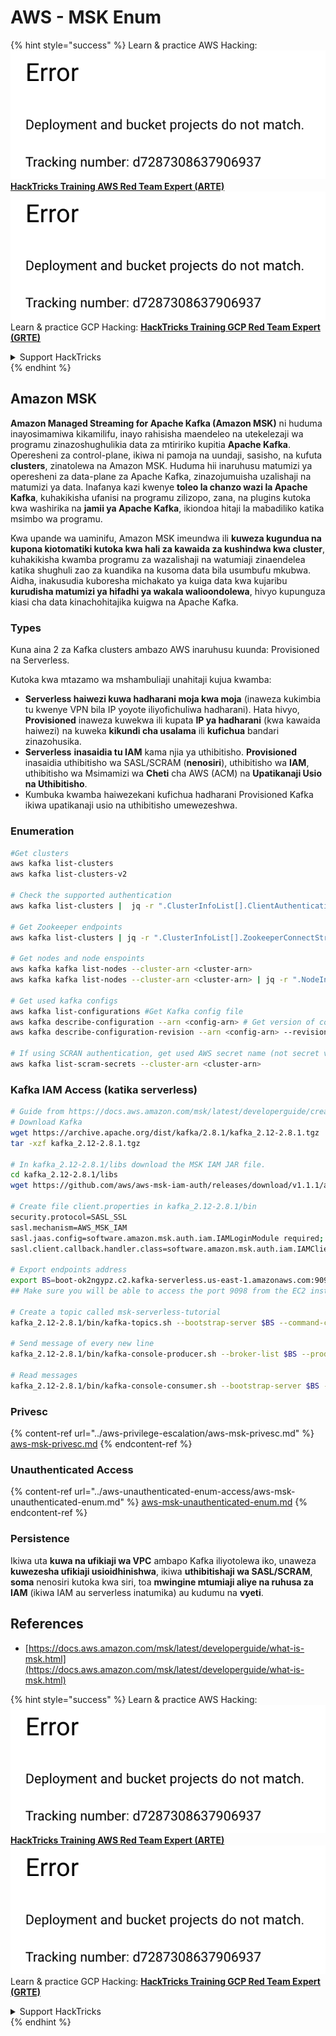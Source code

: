 # AWS - MSK Enum

{% hint style="success" %}
Learn & practice AWS Hacking:<img src="../../../.gitbook/assets/image (1) (1).png" alt="" data-size="line">[**HackTricks Training AWS Red Team Expert (ARTE)**](https://training.hacktricks.xyz/courses/arte)<img src="../../../.gitbook/assets/image (1) (1).png" alt="" data-size="line">\
Learn & practice GCP Hacking: <img src="../../../.gitbook/assets/image (2).png" alt="" data-size="line">[**HackTricks Training GCP Red Team Expert (GRTE)**<img src="../../../.gitbook/assets/image (2).png" alt="" data-size="line">](https://training.hacktricks.xyz/courses/grte)

<details>

<summary>Support HackTricks</summary>

* Check the [**subscription plans**](https://github.com/sponsors/carlospolop)!
* **Join the** 💬 [**Discord group**](https://discord.gg/hRep4RUj7f) or the [**telegram group**](https://t.me/peass) or **follow** us on **Twitter** 🐦 [**@hacktricks\_live**](https://twitter.com/hacktricks\_live)**.**
* **Share hacking tricks by submitting PRs to the** [**HackTricks**](https://github.com/carlospolop/hacktricks) and [**HackTricks Cloud**](https://github.com/carlospolop/hacktricks-cloud) github repos.

</details>
{% endhint %}

## Amazon MSK

**Amazon Managed Streaming for Apache Kafka (Amazon MSK)** ni huduma inayosimamiwa kikamilifu, inayo rahisisha maendeleo na utekelezaji wa programu zinazoshughulikia data za mtiririko kupitia **Apache Kafka**. Operesheni za control-plane, ikiwa ni pamoja na uundaji, sasisho, na kufuta **clusters**, zinatolewa na Amazon MSK. Huduma hii inaruhusu matumizi ya operesheni za data-plane za Apache Kafka, zinazojumuisha uzalishaji na matumizi ya data. Inafanya kazi kwenye **toleo la chanzo wazi la Apache Kafka**, kuhakikisha ufanisi na programu zilizopo, zana, na plugins kutoka kwa washirika na **jamii ya Apache Kafka**, ikiondoa hitaji la mabadiliko katika msimbo wa programu.

Kwa upande wa uaminifu, Amazon MSK imeundwa ili **kuweza kugundua na kupona kiotomatiki kutoka kwa hali za kawaida za kushindwa kwa cluster**, kuhakikisha kwamba programu za wazalishaji na watumiaji zinaendelea katika shughuli zao za kuandika na kusoma data bila usumbufu mkubwa. Aidha, inakusudia kuboresha michakato ya kuiga data kwa kujaribu **kurudisha matumizi ya hifadhi ya wakala walioondolewa**, hivyo kupunguza kiasi cha data kinachohitajika kuigwa na Apache Kafka.

### **Types**

Kuna aina 2 za Kafka clusters ambazo AWS inaruhusu kuunda: Provisioned na Serverless.

Kutoka kwa mtazamo wa mshambuliaji unahitaji kujua kwamba:

* **Serverless haiwezi kuwa hadharani moja kwa moja** (inaweza kukimbia tu kwenye VPN bila IP yoyote iliyofichuliwa hadharani). Hata hivyo, **Provisioned** inaweza kuwekwa ili kupata **IP ya hadharani** (kwa kawaida haiwezi) na kuweka **kikundi cha usalama** ili **kufichua** bandari zinazohusika.
* **Serverless** **inasaidia tu IAM** kama njia ya uthibitisho. **Provisioned** inasaidia uthibitisho wa SASL/SCRAM (**nenosiri**), uthibitisho wa **IAM**, uthibitisho wa Msimamizi wa **Cheti** cha AWS (ACM) na **Upatikanaji Usio na Uthibitisho**.
* Kumbuka kwamba haiwezekani kufichua hadharani Provisioned Kafka ikiwa upatikanaji usio na uthibitisho umewezeshwa.

### Enumeration
```bash
#Get clusters
aws kafka list-clusters
aws kafka list-clusters-v2

# Check the supported authentication
aws kafka list-clusters |  jq -r ".ClusterInfoList[].ClientAuthentication"

# Get Zookeeper endpoints
aws kafka list-clusters | jq -r ".ClusterInfoList[].ZookeeperConnectString, .ClusterInfoList[].ZookeeperConnectStringTls"

# Get nodes and node enspoints
aws kafka kafka list-nodes --cluster-arn <cluster-arn>
aws kafka kafka list-nodes --cluster-arn <cluster-arn> | jq -r ".NodeInfoList[].BrokerNodeInfo.Endpoints" # Get endpoints

# Get used kafka configs
aws kafka list-configurations #Get Kafka config file
aws kafka describe-configuration --arn <config-arn> # Get version of config
aws kafka describe-configuration-revision --arn <config-arn> --revision <version> # Get content of config version

# If using SCRAN authentication, get used AWS secret name (not secret value)
aws kafka list-scram-secrets --cluster-arn <cluster-arn>
```
### Kafka IAM Access (katika serverless)
```bash
# Guide from https://docs.aws.amazon.com/msk/latest/developerguide/create-serverless-cluster.html
# Download Kafka
wget https://archive.apache.org/dist/kafka/2.8.1/kafka_2.12-2.8.1.tgz
tar -xzf kafka_2.12-2.8.1.tgz

# In kafka_2.12-2.8.1/libs download the MSK IAM JAR file.
cd kafka_2.12-2.8.1/libs
wget https://github.com/aws/aws-msk-iam-auth/releases/download/v1.1.1/aws-msk-iam-auth-1.1.1-all.jar

# Create file client.properties in kafka_2.12-2.8.1/bin
security.protocol=SASL_SSL
sasl.mechanism=AWS_MSK_IAM
sasl.jaas.config=software.amazon.msk.auth.iam.IAMLoginModule required;
sasl.client.callback.handler.class=software.amazon.msk.auth.iam.IAMClientCallbackHandler

# Export endpoints address
export BS=boot-ok2ngypz.c2.kafka-serverless.us-east-1.amazonaws.com:9098
## Make sure you will be able to access the port 9098 from the EC2 instance (check VPS, subnets and SG)

# Create a topic called msk-serverless-tutorial
kafka_2.12-2.8.1/bin/kafka-topics.sh --bootstrap-server $BS --command-config client.properties --create --topic msk-serverless-tutorial --partitions 6

# Send message of every new line
kafka_2.12-2.8.1/bin/kafka-console-producer.sh --broker-list $BS --producer.config client.properties --topic msk-serverless-tutorial

# Read messages
kafka_2.12-2.8.1/bin/kafka-console-consumer.sh --bootstrap-server $BS --consumer.config client.properties --topic msk-serverless-tutorial --from-beginning
```
### Privesc

{% content-ref url="../aws-privilege-escalation/aws-msk-privesc.md" %}
[aws-msk-privesc.md](../aws-privilege-escalation/aws-msk-privesc.md)
{% endcontent-ref %}

### Unauthenticated Access

{% content-ref url="../aws-unauthenticated-enum-access/aws-msk-unauthenticated-enum.md" %}
[aws-msk-unauthenticated-enum.md](../aws-unauthenticated-enum-access/aws-msk-unauthenticated-enum.md)
{% endcontent-ref %}

### Persistence

Ikiwa uta **kuwa na ufikiaji wa VPC** ambapo Kafka iliyotolewa iko, unaweza **kuwezesha ufikiaji usioidhinishwa**, ikiwa **uthibitishaji wa SASL/SCRAM**, **soma** nenosiri kutoka kwa siri, toa **mwingine mtumiaji aliye na ruhusa za IAM** (ikiwa IAM au serverless inatumika) au kudumu na **vyeti**.

## References

* [https://docs.aws.amazon.com/msk/latest/developerguide/what-is-msk.html](https://docs.aws.amazon.com/msk/latest/developerguide/what-is-msk.html)

{% hint style="success" %}
Learn & practice AWS Hacking:<img src="../../../.gitbook/assets/image (1) (1).png" alt="" data-size="line">[**HackTricks Training AWS Red Team Expert (ARTE)**](https://training.hacktricks.xyz/courses/arte)<img src="../../../.gitbook/assets/image (1) (1).png" alt="" data-size="line">\
Learn & practice GCP Hacking: <img src="../../../.gitbook/assets/image (2).png" alt="" data-size="line">[**HackTricks Training GCP Red Team Expert (GRTE)**<img src="../../../.gitbook/assets/image (2).png" alt="" data-size="line">](https://training.hacktricks.xyz/courses/grte)

<details>

<summary>Support HackTricks</summary>

* Check the [**subscription plans**](https://github.com/sponsors/carlospolop)!
* **Join the** 💬 [**Discord group**](https://discord.gg/hRep4RUj7f) or the [**telegram group**](https://t.me/peass) or **follow** us on **Twitter** 🐦 [**@hacktricks\_live**](https://twitter.com/hacktricks\_live)**.**
* **Share hacking tricks by submitting PRs to the** [**HackTricks**](https://github.com/carlospolop/hacktricks) and [**HackTricks Cloud**](https://github.com/carlospolop/hacktricks-cloud) github repos.

</details>
{% endhint %}
